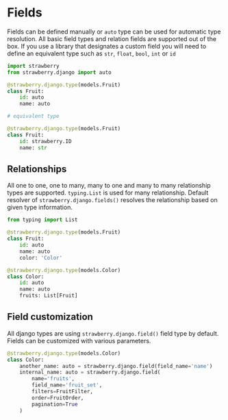 # Fields

Fields can be defined manually or `auto` type can be used for automatic type resolution. All basic field types and relation fields are supported out of the box. If you use a library that designates a custom field you will need to define an equivalent type such as `str`, `float`, `bool`, `int` or `id`

```python
import strawberry
from strawberry.django import auto

@strawberry.django.type(models.Fruit)
class Fruit:
    id: auto
    name: auto

# equivalent type

@strawberry.django.type(models.Fruit)
class Fruit:
    id: strawberry.ID
    name: str
```

## Relationships

All one to one, one to many, many to one and many to many relationship types are supported. `typing.List` is used for many relationship. Default resolver of `strawberry.django.fields()` resolves the relationship based on given type information.

```python
from typing import List

@strawberry.django.type(models.Fruit)
class Fruit:
    id: auto
    name: auto
    color: 'Color'

@strawberry.django.type(models.Color)
class Color:
    id: auto
    name: auto
    fruits: List[Fruit]
```

## Field customization

All django types are using `strawberry.django.field()` field type by default. Fields can be customized with various parameters.

```python
@strawberry.django.type(models.Color)
class Color:
    another_name: auto = strawberry.django.field(field_name='name')
    internal_name: auto = strawberry.django.field(
        name='fruits',
        field_name='fruit_set',
        filters=FruitFilter,
        order=FruitOrder,
        pagination=True
    )
```
